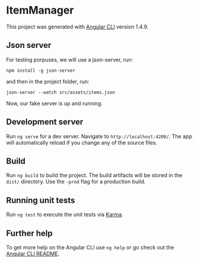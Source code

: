 # ItemManager

This project was generated with [Angular CLI](https://github.com/angular/angular-cli) version 1.4.9.


## Json server
For testing porpuses, we will use a json-server, run:

`npm install -g json-server`

and then in the project folder, run: 

`json-server --watch src/assets/items.json`

Now, our fake server is up and running.

## Development server

Run `ng serve` for a dev server. Navigate to `http://localhost:4200/`. The app will automatically reload if you change any of the source files.

## Build

Run `ng build` to build the project. The build artifacts will be stored in the `dist/` directory. Use the `-prod` flag for a production build.

## Running unit tests

Run `ng test` to execute the unit tests via [Karma](https://karma-runner.github.io).

## Further help

To get more help on the Angular CLI use `ng help` or go check out the [Angular CLI README](https://github.com/angular/angular-cli/blob/master/README.md).
